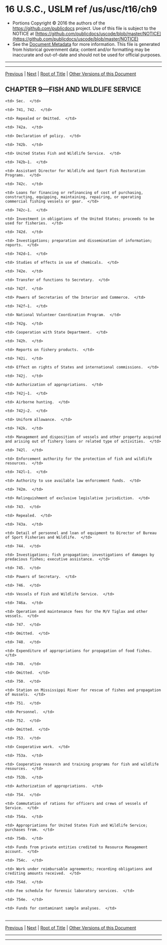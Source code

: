 ---
---

# 16 U.S.C., USLM ref /us/usc/t16/ch9

* Portions Copyright © 2016 the authors of the https://github.com/publicdocs project.
  Use of this file is subject to the NOTICE at [https://github.com/publicdocs/uscode/blob/master/NOTICE](https://github.com/publicdocs/uscode/blob/master/NOTICE)
* See the [Document Metadata](././../../../..//README.md) for more information.
  This file is generated from historical government data; content and/or formatting may be inaccurate and out-of-date and should not be used for official purposes.

----------
----------

[Previous](./../../../..//us/usc/t16/ch8/m__us_usc_t16_s731.md) | [Next](./../../../..//us/usc/t16/ch9/m__us_usc_t16_s741.md) | [Root of Title](./../../../../) | [Other Versions of this Document](https://publicdocs.github.io/go/links?ns=uslm&ref=%2Fus%2Fusc%2Ft16%2Fch9)

## CHAPTER 9—FISH AND WILDLIFE SERVICE

<table>

  <tr>

    <td> Sec.  </td>

  </tr>

  <tr>

    <td> 741, 742.  </td>

    <td> Repealed or Omitted.  </td>

  </tr>

  <tr>

    <td> 742a.  </td>

    <td> Declaration of policy.  </td>

  </tr>

  <tr>

    <td> 742b.  </td>

    <td> United States Fish and Wildlife Service.  </td>

  </tr>

  <tr>

    <td> 742b–1.  </td>

    <td> Assistant Director for Wildlife and Sport Fish Restoration Programs.  </td>

  </tr>

  <tr>

    <td> 742c.  </td>

    <td> Loans for financing or refinancing of cost of purchasing, constructing, equipping, maintaining, repairing, or operating commercial fishing vessels or gear.  </td>

  </tr>

  <tr>

    <td> 742c–1.  </td>

    <td> Investment in obligations of the United States; proceeds to be used for fisheries.  </td>

  </tr>

  <tr>

    <td> 742d.  </td>

    <td> Investigations; preparation and dissemination of information; reports.  </td>

  </tr>

  <tr>

    <td> 742d–1.  </td>

    <td> Studies of effects in use of chemicals.  </td>

  </tr>

  <tr>

    <td> 742e.  </td>

    <td> Transfer of functions to Secretary.  </td>

  </tr>

  <tr>

    <td> 742f.  </td>

    <td> Powers of Secretaries of the Interior and Commerce.  </td>

  </tr>

  <tr>

    <td> 742f–1.  </td>

    <td> National Volunteer Coordination Program.  </td>

  </tr>

  <tr>

    <td> 742g.  </td>

    <td> Cooperation with State Department.  </td>

  </tr>

  <tr>

    <td> 742h.  </td>

    <td> Reports on fishery products.  </td>

  </tr>

  <tr>

    <td> 742i.  </td>

    <td> Effect on rights of States and international commissions.  </td>

  </tr>

  <tr>

    <td> 742j.  </td>

    <td> Authorization of appropriations.  </td>

  </tr>

  <tr>

    <td> 742j–1.  </td>

    <td> Airborne hunting.  </td>

  </tr>

  <tr>

    <td> 742j–2.  </td>

    <td> Uniform allowance.  </td>

  </tr>

  <tr>

    <td> 742k.  </td>

    <td> Management and disposition of vessels and other property acquired and arising out of fishery loans or related type of activities.  </td>

  </tr>

  <tr>

    <td> 742l.  </td>

    <td> Enforcement authority for the protection of fish and wildlife resources.  </td>

  </tr>

  <tr>

    <td> 742l–1.  </td>

    <td> Authority to use available law enforcement funds.  </td>

  </tr>

  <tr>

    <td> 742m.  </td>

    <td> Relinquishment of exclusive legislative jurisdiction.  </td>

  </tr>

  <tr>

    <td> 743.  </td>

    <td> Repealed.  </td>

  </tr>

  <tr>

    <td> 743a.  </td>

    <td> Detail of personnel and loan of equipment to Director of Bureau of Sport Fisheries and Wildlife.  </td>

  </tr>

  <tr>

    <td> 744.  </td>

    <td> Investigations; fish propagation; investigations of damages by predacious fishes; executive assistance.  </td>

  </tr>

  <tr>

    <td> 745.  </td>

    <td> Powers of Secretary.  </td>

  </tr>

  <tr>

    <td> 746.  </td>

    <td> Vessels of Fish and Wildlife Service.  </td>

  </tr>

  <tr>

    <td> 746a.  </td>

    <td> Operation and maintenance fees for the M/V Tiglax and other vessels.  </td>

  </tr>

  <tr>

    <td> 747.  </td>

    <td> Omitted.  </td>

  </tr>

  <tr>

    <td> 748.  </td>

    <td> Expenditure of appropriations for propagation of food fishes.  </td>

  </tr>

  <tr>

    <td> 749.  </td>

    <td> Omitted.  </td>

  </tr>

  <tr>

    <td> 750.  </td>

    <td> Station on Mississippi River for rescue of fishes and propagation of mussels.  </td>

  </tr>

  <tr>

    <td> 751.  </td>

    <td> Personnel.  </td>

  </tr>

  <tr>

    <td> 752.  </td>

    <td> Omitted.  </td>

  </tr>

  <tr>

    <td> 753.  </td>

    <td> Cooperative work.  </td>

  </tr>

  <tr>

    <td> 753a.  </td>

    <td> Cooperative research and training programs for fish and wildlife resources.  </td>

  </tr>

  <tr>

    <td> 753b.  </td>

    <td> Authorization of appropriations.  </td>

  </tr>

  <tr>

    <td> 754.  </td>

    <td> Commutation of rations for officers and crews of vessels of Service.  </td>

  </tr>

  <tr>

    <td> 754a.  </td>

    <td> Appropriations for United States Fish and Wildlife Service; purchases from.  </td>

  </tr>

  <tr>

    <td> 754b.  </td>

    <td> Funds from private entities credited to Resource Management account.  </td>

  </tr>

  <tr>

    <td> 754c.  </td>

    <td> Work under reimbursable agreements; recording obligations and crediting amounts received.  </td>

  </tr>

  <tr>

    <td> 754d.  </td>

    <td> Fee schedule for forensic laboratory services.  </td>

  </tr>

  <tr>

    <td> 754e.  </td>

    <td> Funds for contaminant sample analyses.  </td>

  </tr>

</table>

----------

[Previous](./../../../..//us/usc/t16/ch8/m__us_usc_t16_s731.md) | [Next](./../../../..//us/usc/t16/ch9/m__us_usc_t16_s741.md) | [Root of Title](./../../../../) | [Other Versions of this Document](https://publicdocs.github.io/go/links?ns=uslm&ref=%2Fus%2Fusc%2Ft16%2Fch9)

----------
----------



